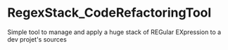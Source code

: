 # RegexStack_CodeRefactoringTool
Simple tool to manage and apply a huge stack of REGular EXpression to a dev projet's sources
